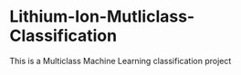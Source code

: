 # Lithium-Ion-Mutliclass-Classification
This is a Multiclass Machine Learning classification project

